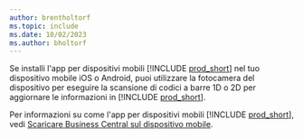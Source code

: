 ```yaml
---
author: brentholtorf
ms.topic: include
ms.date: 10/02/2023
ms.author: bholtorf
---
```


Se installi l'app per dispositivi mobili [!INCLUDE [prod_short](prod_short.md)] nel tuo dispositivo mobile iOS o Android, puoi utilizzare la fotocamera del dispositivo per eseguire la scansione di codici a barre 1D o 2D per aggiornare le informazioni in [!INCLUDE [prod_short](prod_short.md)]. 

Per informazioni su come l'app per dispositivi mobili [!INCLUDE [prod_short](prod_short.md)], vedi [Scaricare Business Central sul dispositivo mobile](../install-mobile-app.md).